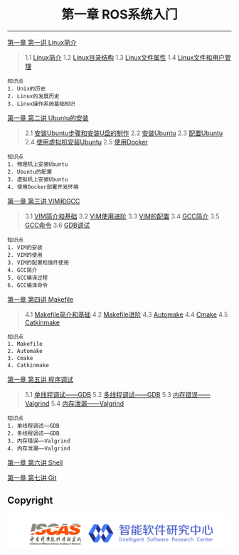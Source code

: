 # <center>第一章 ROS系统⼊⻔</center>

---

[第一章 第一讲  Linux简介](https://github.com/YunxiangLuo/ros/tree/master/chapter1/class1)

> 1.1  [Linux简介](https://www.bilibili.com/video/av92170800/)
> 1.2  [Linux目录结构](https://www.bilibili.com/video/av92228523/)
> 1.3  [Linux文件属性](https://www.bilibili.com/video/av92320985/)
> 1.4  [Linux文件和用户管理](https://www.bilibili.com/video/av92357239/)

```
知识点
1. Unix的历史
2. Linux的发展历史
3. Linux操作系统基础知识
```

[第一章 第二讲  Ubuntu的安装](https://github.com/YunxiangLuo/ros/tree/master/chapter1/class2)

> 2.1  [安装Ubuntu步骤和安装U盘的制作](https://www.bilibili.com/video/av92437186/)
> 2.2  [安装Ubuntu](https://www.bilibili.com/video/av92550621/)
> 2.3  [配置Ubuntu](https://www.bilibili.com/video/av92676370/)
> 2.4  [使用虚拟机安装Ubuntu](https://www.bilibili.com/video/av92704644/)
> 2.5  [使用Docker](https://www.bilibili.com/video/av92764115/)

```
知识点
1. 物理机上安装Ubuntu
2. Ubuntu的配置
3. 虚拟机上安装Ubuntu
4. 使用Docker部署开发环境
```

[第一章 第三讲  VIM和GCC](https://github.com/YunxiangLuo/ros/tree/master/chapter1/class3)

> 3.1  [VIM简介和基础](https://www.bilibili.com/video/av92836456/)
> 3.2  [VIM使用进阶](https://www.bilibili.com/video/av92892398/)
> 3.3  [VIM的配置](https://www.bilibili.com/video/av92990449)
> 3.4  [GCC简介](https://www.bilibili.com/video/av93039839)
> 3.5  [GCC命令](https://www.bilibili.com/video/av93048218)
> 3.6  [GDB调试]()

```
知识点
1. VIM的安装
2. VIM的使用
3. VIM的配置和插件使用
4. GCC简介
5. GCC编译过程
6. GCC编译命令
```

[第一章 第四讲 Makefile](https://github.com/YunxiangLuo/ros/tree/master/chapter1/class4)

> 4.1  [Makefile简介和基础]()
> 4.2  [Makefile进阶]()
> 4.3  [Automake]()
> 4.4  [Cmake]()
> 4.5  [Catkinmake]()

```
知识点
1. Makefile
2. Automake
3. Cmake
4. Catkinmake
```

[第一章 第五讲 程序调试](https://github.com/YunxiangLuo/ros/tree/master/chapter1/class5)

> 5.1  [单线程调试——GDB]()
> 5.2  [多线程调试——GDB]()
> 5.3  [内存错误——Valgrind]()
> 5.4  [内存泄漏——Valgrind]()

```
知识点
1. 单线程调试——GDB
2. 多线程调试——GDB
3. 内存错误——Valgrind
4. 内存泄漏——Valgrind
```
[第一章 第六讲 Shell](https://github.com/YunxiangLuo/ros/tree/master/chapter1/class6)

[第一章 第七讲 Git](https://github.com/YunxiangLuo/ros/tree/master/chapter1/class7)


## Copyright

![Logo](../joint_logo.png)
